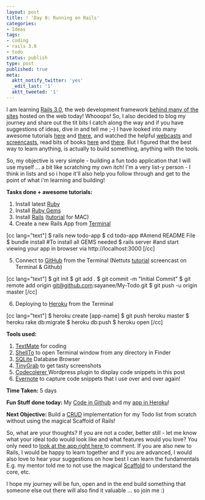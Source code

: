 ```yaml
---
layout: post
title: ! 'Day 0: Running on Rails'
categories:
- Ideas
tags:
- coding
- rails 3.0
- todo
status: publish
type: post
published: true
meta:
  aktt_notify_twitter: 'yes'
  _edit_last: '1'
  aktt_tweeted: '1'
---
```

I am learning <a href="http://rubyonrails.org/">Rails 3.0</a>, the web development framework <a href="http://rubyonrails.org/applications">behind many of the sites</a> hosted on the web today! Whooops! So, I also decided to blog my journey and share out the tit bits I catch along the way and if you have suggestions of ideas, dive in and tell me ;-) I have looked into many awesome tutorials <a href="http://ruby.railstutorial.org/ruby-on-rails-tutorial-book">here</a> and <a href="http://guides.rubyonrails.org/">there</a>,  and watched the helpful <a href="http://railscasts.com/">webcasts</a> and <a href="http://net.tutsplus.com/tutorials/ruby/learn-ruby-on-rails-from-scratch-week-1/">screencasts</a>, read bits of books <a href="http://pragprog.com/titles/rails3/agile-web-development-with-rails">here</a> and <a href="http://tr3w.com/">there</a>. But I figured that the best way to learn anything, is actually to build something, anything with the tools.

So, my objective is very simple - building a fun todo application that I will use myself ... a bit like scratching my own itch! I'm a very list-y person - I think in lists and so i hope it'll also help you follow through and get to the point of what i'm learning and building!

<strong>Tasks done + awesome tutorials:</strong>
1. Install latest <a href="http://www.ruby-lang.org/en/downloads/">Ruby</a>
2. Install <a href="http://rubygems.org/pages/download">Ruby Gems</a>
3. Install <a href="http://rubyonrails.org/download">Rails</a> (<a href="http://pragmaticstudio.com/blog/2010/9/23/install-rails-ruby-mac">tutorial</a> for MAC)
4. Create a new Rails App from <a href="http://guides.macrumors.com/Terminal">Terminal</a>

[cc lang="text"]
$ rails new todo-app
$ cd todo-app #Amend README File
$ bundle install #To install all GEMS needed
$ rails server #and start viewing your app in browser via http://localhost:3000
[/cc]

5. Connect to <a href="https://github.com/">GitHub</a> from the Terminal (Nettuts <a href="http://net.tutsplus.com/tutorials/tools-and-tips/terminal-git-and-github-for-the-rest-of-us-screencast/">tutorial</a> screencast on Terminal &amp; Github)

[cc lang="text"]
$ git init
$ git add .
$ git commit -m "Initial Commit"
$ git remote add origin git@github.com:sayanee/My-Todo.git
$ git push -u origin master
[/cc]

6. Deploying to <a href="http://www.heroku.com/">Heroku</a> from the Terminal

[cc lang="text"]
$ heroku create [app-name]
$ git push heroku master
$ heroku rake db:migrate
$ heroku db:push
$ heroku open
[/cc]

<strong>Tools used:</strong>
1. <a href="http://macromates.com/">TextMate</a> for coding
2. <a href="http://www.macupdate.com/app/mac/37321/shellto">ShellTo</a> to open Terminal window from any directory in Finder
3. <a href="http://sqlitebrowser.sourceforge.net/">SQLite</a> Database Browser
4. <a href="http://www.tinygrab.com/">TinyGrab</a> to get tasty screenshots
5. <a href="http://kpumuk.info/projects/wordpress-plugins/codecolorer/#supported_languages">Codecolerer </a>Wordpress plugin to display code snippets in this post
6. <a href="http://www.evernote.com/">Evernote</a> to capture code snippets that I use over and over again!

<strong>Time Taken:</strong> 5 days

<strong>Fun Stuff done today: </strong>My <a href="https://github.com/sayanee/My-Todo">Code in Github</a> and my <a href="http://my-todo.heroku.com/">app in Heroku</a>!

<strong>Next Objective: </strong>Build a <a href="http://en.wikipedia.org/wiki/Create,_read,_update_and_delete">CRUD</a> implementation for my Todo list from scratch without using the magical Scaffold of Rails!

So, what are your thoughts? If you are not a coder, better still - let me know what your ideal todo would look like and what features would you love? You only need to <a href="http://my-todo.heroku.com/">look at the app right here </a>to comment. If you are also new to Rails, I would be happy to learn together and if you are advanced, I would also love to hear your suggestions on how best I can learn the fundamentals E.g. my mentor told me to not use the magical <a href="http://www.viget.com/extend/rails-3-generators-scaffolding/">Scaffold</a> to understand the core, etc.

I hope my journey will be fun, open and in the end build something that someone else out there will also find it valuable ... so join me :)
